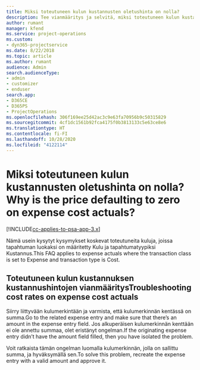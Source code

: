 ```yaml
---
title: Miksi toteutuneen kulun kustannusten oletushinta on nolla?
description: Tee vianmääritys ja selvitä, miksi toteutuneen kulun kustannuksen hinnan oletusarvo on 0.
author: rumant
manager: kfend
ms.service: project-operations
ms.custom:
- dyn365-projectservice
ms.date: 8/22/2018
ms.topic: article
ms.author: rumant
audience: Admin
search.audienceType:
- admin
- customizer
- enduser
search.app:
- D365CE
- D365PS
- ProjectOperations
ms.openlocfilehash: 306f169ee25d42ac3c9e63fa70956b9c50315829
ms.sourcegitcommit: 4cf1dc1561b92fca4175f0b3813133c5e63ce8e6
ms.translationtype: HT
ms.contentlocale: fi-FI
ms.lasthandoff: 10/28/2020
ms.locfileid: "4122114"
---
```

# <a name="why-is-the-price-defaulting-to-zero-on-expense-cost-actuals"></a><span data-ttu-id="63918-103">Miksi toteutuneen kulun kustannusten oletushinta on nolla?</span><span class="sxs-lookup"><span data-stu-id="63918-103">Why is the price defaulting to zero on expense cost actuals?</span></span>

[!INCLUDE[cc-applies-to-psa-app-3.x](../includes/cc-applies-to-psa-app-3x.md)]

<span data-ttu-id="63918-104">Nämä usein kysytyt kysymykset koskevat toteutuneita kuluja, joissa tapahtuman luokaksi on määritetty Kulu ja tapahtumatyypiksi Kustannus.</span><span class="sxs-lookup"><span data-stu-id="63918-104">This FAQ applies to expense actuals where the transaction class is set to Expense and transaction type is Cost.</span></span>

## <a name="troubleshooting-cost-rates-on-expense-cost-actuals"></a><span data-ttu-id="63918-105">Toteutuneen kulun kustannuksen kustannushintojen vianmääritys</span><span class="sxs-lookup"><span data-stu-id="63918-105">Troubleshooting cost rates on expense cost actuals</span></span>

<span data-ttu-id="63918-106">Siirry liittyvään kulumerkintään ja varmista, että kulumerkinnän kentässä on summa.</span><span class="sxs-lookup"><span data-stu-id="63918-106">Go to the related expense entry and make sure that there’s an amount in the expense entry field.</span></span> <span data-ttu-id="63918-107">Jos alkuperäisen kulumerkinnän kenttään ei ole annettu summaa, olet eristänyt ongelman.</span><span class="sxs-lookup"><span data-stu-id="63918-107">If the originating expense entry didn’t have the amount field filled, then you have isolated the problem.</span></span>
 
<span data-ttu-id="63918-108">Voit ratkaista tämän ongelman luomalla kulumerkinnän, jolla on sallittu summa, ja hyväksymällä sen.</span><span class="sxs-lookup"><span data-stu-id="63918-108">To solve this problem, recreate the expense entry with a valid amount and approve it.</span></span>

